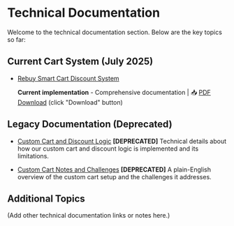 # Technical Documentation

Welcome to the technical documentation section. Below are the key topics so far:

## Current Cart System (July 2025)

- [Rebuy Smart Cart Discount System](rebuy-smart-cart-discount-system.md)  

  **Current implementation** - Comprehensive documentation | 📥 [PDF Download](https://github.com/bears-with-benefits/bwb-docs/raw/main/assets/rebuy-smartcart-discount-system.pdf) (click "Download" button)

## Legacy Documentation (Deprecated)

- [Custom Cart and Discount Logic](custom-cart-and-discount-logic.md) **[DEPRECATED]**
  Technical details about how our custom cart and discount logic is implemented and its limitations.

- [Custom Cart Notes and Challenges](custom-cart-notes-and-challenges.md) **[DEPRECATED]**
  A plain-English overview of the custom cart setup and the challenges it addresses.

## Additional Topics

(Add other technical documentation links or notes here.)

